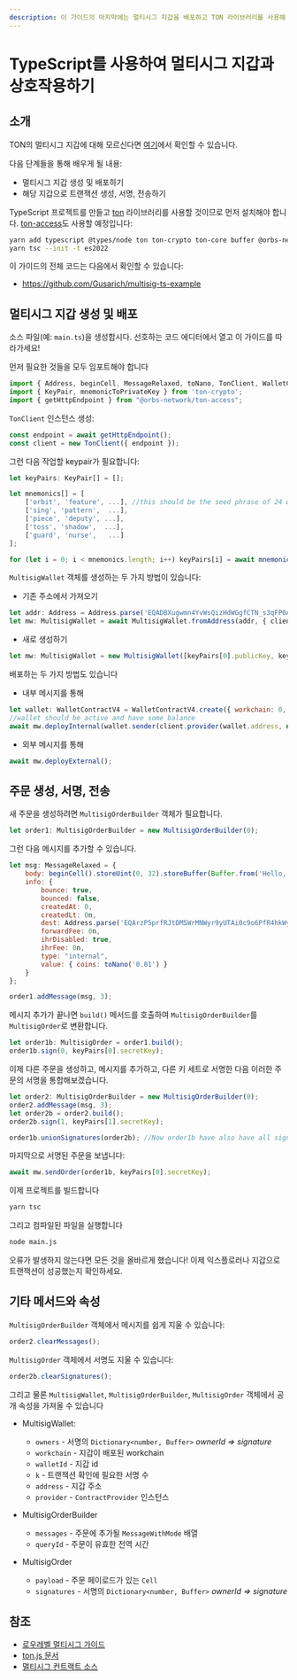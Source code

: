 ```yaml
---
description: 이 가이드의 마지막에는 멀티시그 지갑을 배포하고 TON 라이브러리를 사용해 몇 가지 트랜잭션을 전송하게 됩니다.
---
```


# TypeScript를 사용하여 멀티시그 지갑과 상호작용하기

## 소개

TON의 멀티시그 지갑에 대해 모르신다면 [여기](/v3/guidelines/smart-contracts/howto/multisig)에서 확인할 수 있습니다.

다음 단계들을 통해 배우게 될 내용:

- 멀티시그 지갑 생성 및 배포하기
- 해당 지갑으로 트랜잭션 생성, 서명, 전송하기

TypeScript 프로젝트를 만들고 [ton](https://www.npmjs.com/package/ton) 라이브러리를 사용할 것이므로 먼저 설치해야 합니다. [ton-access](https://www.orbs.com/ton-access/)도 사용할 예정입니다:

```bash
yarn add typescript @types/node ton ton-crypto ton-core buffer @orbs-network/ton-access
yarn tsc --init -t es2022
```

이 가이드의 전체 코드는 다음에서 확인할 수 있습니다:

- https://github.com/Gusarich/multisig-ts-example

## 멀티시그 지갑 생성 및 배포

소스 파일(예: `main.ts`)을 생성합시다. 선호하는 코드 에디터에서 열고 이 가이드를 따라가세요!

먼저 필요한 것들을 모두 임포트해야 합니다

```js
import { Address, beginCell, MessageRelaxed, toNano, TonClient, WalletContractV4, MultisigWallet, MultisigOrder, MultisigOrderBuilder } from "ton";
import { KeyPair, mnemonicToPrivateKey } from 'ton-crypto';
import { getHttpEndpoint } from "@orbs-network/ton-access";
```

`TonClient` 인스턴스 생성:

```js
const endpoint = await getHttpEndpoint();
const client = new TonClient({ endpoint });
```

그런 다음 작업할 keypair가 필요합니다:

```js
let keyPairs: KeyPair[] = [];

let mnemonics[] = [
    ['orbit', 'feature', ...], //this should be the seed phrase of 24 words
    ['sing', 'pattern',  ...],
    ['piece', 'deputy', ...],
    ['toss', 'shadow',  ...],
    ['guard', 'nurse',   ...]
];

for (let i = 0; i < mnemonics.length; i++) keyPairs[i] = await mnemonicToPrivateKey(mnemonics[i]);
```

`MultisigWallet` 객체를 생성하는 두 가지 방법이 있습니다:

- 기존 주소에서 가져오기

```js
let addr: Address = Address.parse('EQADBXugwmn4YvWsQizHdWGgfCTN_s3qFP0Ae0pzkU-jwzoE');
let mw: MultisigWallet = await MultisigWallet.fromAddress(addr, { client });
```

- 새로 생성하기

```js
let mw: MultisigWallet = new MultisigWallet([keyPairs[0].publicKey, keyPairs[1].publicKey], 0, 0, 1, { client });
```

배포하는 두 가지 방법도 있습니다

- 내부 메시지를 통해

```js
let wallet: WalletContractV4 = WalletContractV4.create({ workchain: 0, publicKey: keyPairs[4].publicKey });
//wallet should be active and have some balance
await mw.deployInternal(wallet.sender(client.provider(wallet.address, null), keyPairs[4].secretKey), toNano('0.05'));
```

- 외부 메시지를 통해

```js
await mw.deployExternal();
```

## 주문 생성, 서명, 전송

새 주문을 생성하려면 `MultisigOrderBuilder` 객체가 필요합니다.

```js
let order1: MultisigOrderBuilder = new MultisigOrderBuilder(0);
```

그런 다음 메시지를 추가할 수 있습니다.

```js
let msg: MessageRelaxed = {
    body: beginCell().storeUint(0, 32).storeBuffer(Buffer.from('Hello, world!')).endCell(),
    info: {
        bounce: true,
        bounced: false,
        createdAt: 0,
        createdLt: 0n,
        dest: Address.parse('EQArzP5prfRJtDM5WrMNWyr9yUTAi0c9o6PfR4hkWy9UQXHx'),
        forwardFee: 0n,
        ihrDisabled: true,
        ihrFee: 0n,
        type: "internal",
        value: { coins: toNano('0.01') }
    }
};

order1.addMessage(msg, 3);
```

메시지 추가가 끝나면 `build()` 메서드를 호출하여 `MultisigOrderBuilder`를 `MultisigOrder`로 변환합니다.

```js
let order1b: MultisigOrder = order1.build();
order1b.sign(0, keyPairs[0].secretKey);
```

이제 다른 주문을 생성하고, 메시지를 추가하고, 다른 키 세트로 서명한 다음 이러한 주문의 서명을 통합해보겠습니다.

```js
let order2: MultisigOrderBuilder = new MultisigOrderBuilder(0);
order2.addMessage(msg, 3);
let order2b = order2.build();
order2b.sign(1, keyPairs[1].secretKey);

order1b.unionSignatures(order2b); //Now order1b have also have all signatures from order2b
```

마지막으로 서명된 주문을 보냅니다:

```js
await mw.sendOrder(order1b, keyPairs[0].secretKey);
```

이제 프로젝트를 빌드합니다

```bash
yarn tsc
```

그리고 컴파일된 파일을 실행합니다

```bash
node main.js
```

오류가 발생하지 않는다면 모든 것을 올바르게 했습니다! 이제 익스플로러나 지갑으로 트랜잭션이 성공했는지 확인하세요.

## 기타 메서드와 속성

`MultisigOrderBuilder` 객체에서 메시지를 쉽게 지울 수 있습니다:

```js
order2.clearMessages();
```

`MultisigOrder` 객체에서 서명도 지울 수 있습니다:

```js
order2b.clearSignatures();
```

그리고 물론 `MultisigWallet`, `MultisigOrderBuilder`, `MultisigOrder` 객체에서 공개 속성을 가져올 수 있습니다

- MultisigWallet:
  - `owners` - 서명의 `Dictionary<number, Buffer>` *ownerId => signature*
  - `workchain` - 지갑이 배포된 workchain
  - `walletId` - 지갑 id
  - `k` - 트랜잭션 확인에 필요한 서명 수
  - `address` - 지갑 주소
  - `provider` - `ContractProvider` 인스턴스

- MultisigOrderBuilder
  - `messages` - 주문에 추가될 `MessageWithMode` 배열
  - `queryId` - 주문이 유효한 전역 시간

- MultisigOrder
  - `payload` - 주문 페이로드가 있는 `Cell`
  - `signatures` - 서명의 `Dictionary<number, Buffer>` *ownerId => signature*

## 참조

- [로우레벨 멀티시그 가이드](/v3/guidelines/smart-contracts/howto/multisig)
- [ton.js 문서](https://ton-community.github.io/ton/)
- [멀티시그 컨트랙트 소스](https://github.com/ton-blockchain/multisig-contract)
